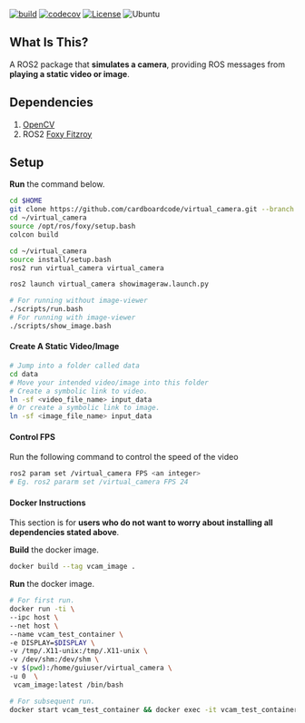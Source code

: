 
[![build](https://github.com/cardboardcode/virtual_camera/actions/workflows/industrial_ci_action.yml/badge.svg)](https://github.com/cardboardcode/virtual_camera/actions/workflows/industrial_ci_action.yml)
[![codecov](https://codecov.io/gh/cardboardcode/virtual_camera/branch/main/graph/badge.svg?token=DITZXL86DN)](https://codecov.io/gh/cardboardcode/virtual_camera)
[![License](https://img.shields.io/badge/License-Apache%202.0-blue.svg)](https://opensource.org/licenses/Apache-2.0)
![Ubuntu](https://img.shields.io/badge/Ubuntu-E95420?style=for-the-badge&logo=ubuntu&logoColor=white)

## **What Is This**?

A ROS2 package that **simulates a camera**, providing ROS messages from **playing a static video or image**.

## **Dependencies**

1. [OpenCV](https://docs.opencv.org/master/d7/d9f/tutorial_linux_install.html)
2. ROS2 [Foxy Fitzroy](https://docs.ros.org/en/foxy/Installation.html)

## **Setup**

**Run** the command below.

```bash
cd $HOME
git clone https://github.com/cardboardcode/virtual_camera.git --branch foxy_devel --single-branch --depth 1
cd ~/virtual_camera
source /opt/ros/foxy/setup.bash
colcon build
```

```bash
cd ~/virtual_camera
source install/setup.bash
ros2 run virtual_camera virtual_camera

ros2 launch virtual_camera showimageraw.launch.py
```

```bash
# For running without image-viewer
./scripts/run.bash
# For running with image-viewer
./scripts/show_image.bash
```

#### **Create A Static Video/Image**

```bash
# Jump into a folder called data
cd data
# Move your intended video/image into this folder
# Create a symbolic link to video.
ln -sf <video_file_name> input_data
# Or create a symbolic link to image.
ln -sf <image_file_name> input_data
```

#### **Control FPS**
Run the following command to control the speed of the video

```bash
ros2 param set /virtual_camera FPS <an integer>
# Eg. ros2 pararm set /virtual_camera FPS 24

```

#### **Docker Instructions**

This section is for **users who do not want to worry about installing all dependencies stated above**.

**Build** the docker image.

```bash
docker build --tag vcam_image .
```

**Run** the docker image.

```bash
# For first run.
docker run -ti \
--ipc host \
--net host \
--name vcam_test_container \
-e DISPLAY=$DISPLAY \
-v /tmp/.X11-unix:/tmp/.X11-unix \
-v /dev/shm:/dev/shm \
-v $(pwd):/home/guiuser/virtual_camera \
-u 0  \
 vcam_image:latest /bin/bash

# For subsequent run.
docker start vcam_test_container && docker exec -it vcam_test_container bash

```

